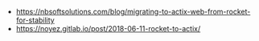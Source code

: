 - https://nbsoftsolutions.com/blog/migrating-to-actix-web-from-rocket-for-stability
- https://noyez.gitlab.io/post/2018-06-11-rocket-to-actix/